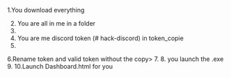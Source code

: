 1.You download everything

2. You are all in me in a folder
3.
4. You are me discord token (# hack-discord) in token_copie
5.
6.Rename token and valid token without the copy>
7.
8. you launch the .exe
9.
10.Launch Dashboard.html for you
